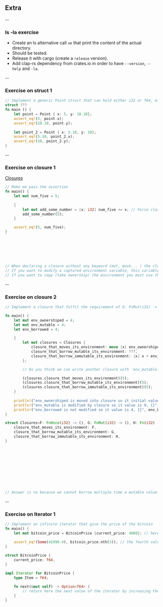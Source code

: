 ## Extra

--

### ls -la exercise
* Create an ls alternative call ````xe```` that print the content of the actual directory.
* Should be tested.
* Release it with cargo (create a ````release```` version).
* Add clap-rs dependency from crates.io in order to have ````--version````, ````--help```` and ````-la````.

--

### Exercise on struct 1

```rust
// Implement a generic Point struct that can hold either i32 or f64, mixed
struct ???
fn main () {
    let point = Point { x: 5, y: 10.10};
    assert_eq!(5, point.x);
    assert_eq!(10.10, point.y);    
    
    let point_2 = Point { x: 5.10, y: 10};
    assert_eq!(5.10, point_2.x);
    assert_eq!(10, point_2.y);
}

```

--

### Exercise on closure 1

<div><a href="https://doc.rust-lang.org/book/second-edition/ch13-01-closures.html" target="_blank">Closures</a></div>

````rust
// Make me pass the assertion
fn main() {
    let mut num_five = 5;
    
    {
        let mut add_some_number = |x: i32| num_five += x; // Force closure to take ownership of num_five
        add_some_number(5);
    }

    assert_eq!(5, num_five);
}







// When declaring a closure without any keyword (mut, move... ) the closure capture environment by borrow immutably.
// If you want to modify a captured environment variable, this variable must be borrowed mutable and the closure must be mutable (set with mut keyword).
// If you want to copy (take ownership) the environment you must use the keyword move.
````
<!-- .element: class="playground" -->

--

### Exercise on closure 2

````rust
// Implement a closure that fulfil the requirement of G: FnMut(i32) -> ().

fn main() {
    let mut env_ownershiped = 4;
    let mut env_mutable = 4;
    let env_borrowed = 4;

    {
        let mut closures = Closures {
            closure_that_moves_its_environment: move |x| env_ownershiped = env_ownershiped + x,
            closure_that_borrow_mutable_its_environment: ???,
            closure_that_borrow_immutable_its_environment: |x| x + env_borrowed,
        };

        // Do you think we can write another closure with 'env_mutable' and call it here ?

        (closures.closure_that_moves_its_environment)(5);
        (closures.closure_that_borrow_mutable_its_environment)(5);
        (closures.closure_that_borrow_immutable_its_environment)(5);
    }
    
    println!("env_ownershiped is moved into closure so it initial value don't change: 4, {}", env_ownershiped);
    println!("env_mutable is modified by closure so it value is 9, {}", env_mutable);
    println!("env_borrowed is not modified so it value is 4, {}", env_borrowed);
}

struct Closures<F: FnOnce(i32) -> (), G: FnMut(i32) -> (), H: Fn(i32) -> i32> {
    closure_that_moves_its_environment: F,
    closure_that_borrow_mutable_its_environment: G,
    closure_that_borrow_immutable_its_environment: H,
}











// Answer is no because we cannot borrow multiple time a mutable value.
````
<!-- .element: class="playground" -->

--

### Exercise on Iterator 1

````rust
// Implement an infinite iterator that give the price of the bitcoin
fn main() {
    let mut bitcoin_price = BitcoinPrice {current_price: 4000}; // here the initial price, the first value of the iterator
    
    assert_eq!(Some(41990.4), bitcoin_price.nth(3)); // the fourth value of the iterator is 41990.4
}

struct BitcoinPrice {
    current_price: f64,
}

impl Iterator for BitcoinPrice {
    type Item = f64;
    
    fn next(&mut self) -> Option<f64> {
        // return here the next value of the iterator by increasing the current one of 80%
    }
}

````
<!-- .element: class="playground" -->
